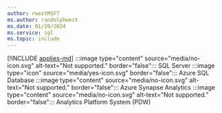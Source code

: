 ```yaml
---
author: rwestMSFT
ms.author: randolphwest
ms.date: 01/29/2024
ms.service: sql
ms.topic: include
---
```


[!INCLUDE [applies-md](applies-md.md)] :::image type="content" source="media/no-icon.svg" alt-text="Not supported." border="false"::: SQL Server :::image type="icon" source="media/yes-icon.svg" border="false"::: Azure SQL Database :::image type="content" source="media/no-icon.svg" alt-text="Not supported." border="false"::: Azure Synapse Analytics :::image type="content" source="media/no-icon.svg" alt-text="Not supported." border="false"::: Analytics Platform System (PDW)
